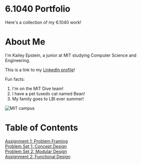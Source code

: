 # 6.1040 Portfolio

Here's a collection of my 6.1040 work!

# About Me
I'm Kailey Epstein, a junior at MIT studying Computer Science and Engineering.

This is a link to my [LinkedIn profile](https://www.linkedin.com/in/kailey-epstein-a85894280)!

Fun facts:
1. I'm on the MIT Dive team!
2. I have a pet tuxedo cat named Bean!
3. My family goes to LBI ever summer!

![MIT campus](https://www.trolleytours.com/wp-content/uploads/2016/05/boston-mit.jpg)

# Table of Contents
[Assignment 1: Problem Framing](assignments/assignment1.md) \
[Problem Set 1: Concept Design](assignments/ps1.md) \
[Problem Set 2: Modular Design](assignments/ps2.md) \
[Assignment 2: Functional Design](assignments/assignment2.md)
